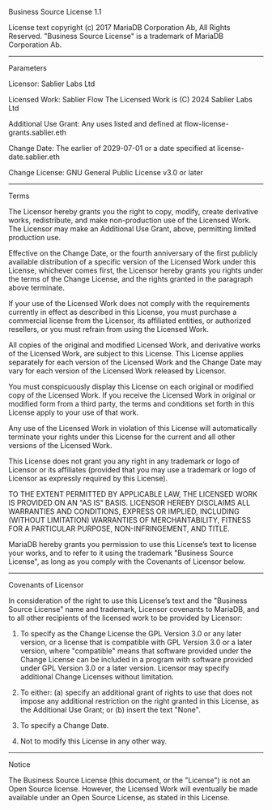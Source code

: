 Business Source License 1.1

License text copyright (c) 2017 MariaDB Corporation Ab, All Rights Reserved. "Business Source License" is a trademark of
MariaDB Corporation Ab.

---

Parameters

Licensor: Sablier Labs Ltd

Licensed Work: Sablier Flow The Licensed Work is (C) 2024 Sablier Labs Ltd

Additional Use Grant: Any uses listed and defined at flow-license-grants.sablier.eth

Change Date: The earlier of 2029-07-01 or a date specified at license-date.sablier.eth

Change License: GNU General Public License v3.0 or later

---

Terms

The Licensor hereby grants you the right to copy, modify, create derivative works, redistribute, and make non-production
use of the Licensed Work. The Licensor may make an Additional Use Grant, above, permitting limited production use.

Effective on the Change Date, or the fourth anniversary of the first publicly available distribution of a specific
version of the Licensed Work under this License, whichever comes first, the Licensor hereby grants you rights under the
terms of the Change License, and the rights granted in the paragraph above terminate.

If your use of the Licensed Work does not comply with the requirements currently in effect as described in this License,
you must purchase a commercial license from the Licensor, its affiliated entities, or authorized resellers, or you must
refrain from using the Licensed Work.

All copies of the original and modified Licensed Work, and derivative works of the Licensed Work, are subject to this
License. This License applies separately for each version of the Licensed Work and the Change Date may vary for each
version of the Licensed Work released by Licensor.

You must conspicuously display this License on each original or modified copy of the Licensed Work. If you receive the
Licensed Work in original or modified form from a third party, the terms and conditions set forth in this License apply
to your use of that work.

Any use of the Licensed Work in violation of this License will automatically terminate your rights under this License
for the current and all other versions of the Licensed Work.

This License does not grant you any right in any trademark or logo of Licensor or its affiliates (provided that you may
use a trademark or logo of Licensor as expressly required by this License).

TO THE EXTENT PERMITTED BY APPLICABLE LAW, THE LICENSED WORK IS PROVIDED ON AN "AS IS" BASIS. LICENSOR HEREBY DISCLAIMS
ALL WARRANTIES AND CONDITIONS, EXPRESS OR IMPLIED, INCLUDING (WITHOUT LIMITATION) WARRANTIES OF MERCHANTABILITY, FITNESS
FOR A PARTICULAR PURPOSE, NON-INFRINGEMENT, AND TITLE.

MariaDB hereby grants you permission to use this License’s text to license your works, and to refer to it using the
trademark "Business Source License", as long as you comply with the Covenants of Licensor below.

---

Covenants of Licensor

In consideration of the right to use this License’s text and the "Business Source License" name and trademark, Licensor
covenants to MariaDB, and to all other recipients of the licensed work to be provided by Licensor:

1. To specify as the Change License the GPL Version 3.0 or any later version, or a license that is compatible with GPL
   Version 3.0 or a later version, where "compatible" means that software provided under the Change License can be
   included in a program with software provided under GPL Version 3.0 or a later version. Licensor may specify
   additional Change Licenses without limitation.

2. To either: (a) specify an additional grant of rights to use that does not impose any additional restriction on the
   right granted in this License, as the Additional Use Grant; or (b) insert the text "None".

3. To specify a Change Date.

4. Not to modify this License in any other way.

---

Notice

The Business Source License (this document, or the "License") is not an Open Source license. However, the Licensed Work
will eventually be made available under an Open Source License, as stated in this License.
